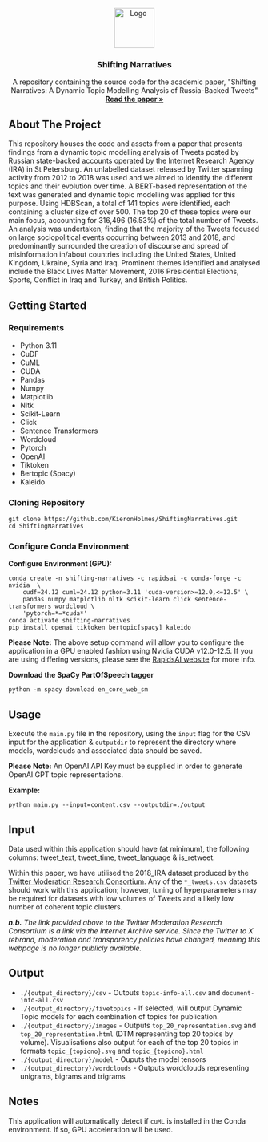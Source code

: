 <!-- PROJECT LOGO -->
<br />
<div align="center">
  <a href="https://github.com/KieronHolmes/ShiftingNarratives">
    <img src="https://placehold.co/80x80/EEE/31343C" alt="Logo" width="80" height="80">
  </a>

  <h3 align="center">Shifting Narratives</h3>

  <p align="center">
    A repository containing the source code for the academic paper, "Shifting Narratives: A Dynamic Topic Modelling Analysis of Russia-Backed Tweets"
    <br />
    <a href="https://github.com/KieronHolmes/ShiftingNarratives"><strong>Read the paper »</strong></a>
  </p>
</div>

## About The Project

This repository houses the code and assets from a paper that presents findings from a dynamic topic modelling analysis of Tweets posted by Russian state-backed accounts operated by the Internet Research Agency (IRA) in St Petersburg. An unlabelled dataset released by Twitter spanning activity from 2012 to 2018 was used and we aimed to identify the different topics and their evolution over time. A BERT-based representation of the text was generated and dynamic topic modelling was applied for this purpose. Using HDBScan, a total of 141 topics were identified, each containing a cluster size of over 500. The top 20 of these topics were our main focus, accounting for 316,496 (16.53\%) of the total number of Tweets. An analysis was undertaken, finding that the majority of the Tweets focused on large sociopolitical events occurring between 2013 and 2018, and predominantly surrounded the creation of discourse and spread of misinformation in/about countries including the United States, United Kingdom, Ukraine, Syria and Iraq. Prominent themes identified and analysed include the Black Lives Matter Movement, 2016 Presidential Elections, Sports, Conflict in Iraq and Turkey, and British Politics.

## Getting Started

### Requirements
- Python 3.11
- CuDF
- CuML
- CUDA
- Pandas
- Numpy
- Matplotlib
- Nltk
- Scikit-Learn
- Click
- Sentence Transformers
- Wordcloud
- Pytorch
- OpenAI
- Tiktoken
- Bertopic (Spacy)
- Kaleido

### Cloning Repository
```
git clone https://github.com/KieronHolmes/ShiftingNarratives.git
cd ShiftingNarratives
```

### Configure Conda Environment

**Configure Environment (GPU):**
```
conda create -n shifting-narratives -c rapidsai -c conda-forge -c nvidia  \
    cudf=24.12 cuml=24.12 python=3.11 'cuda-version>=12.0,<=12.5' \
    pandas numpy matplotlib nltk scikit-learn click sentence-transformers wordcloud \
    'pytorch=*=*cuda*'
conda activate shifting-narratives
pip install openai tiktoken bertopic[spacy] kaleido
```

**Please Note:** The above setup command will allow you to configure the application in a GPU enabled fashion using Nvidia CUDA v12.0-12.5. If you are using differing versions, please see the [RapidsAI website](https://docs.rapids.ai/install/) for more info.

**Download the SpaCy PartOfSpeech tagger**
```
python -m spacy download en_core_web_sm
```

## Usage

Execute the `main.py` file in the repository, using the `input` flag for the CSV input for the application & `outputdir` to represent the directory where models, wordclouds and associated data should be saved.

**Please Note:** An OpenAI API Key must be supplied in order to generate OpenAI GPT topic representations.

**Example:**
```
python main.py --input=content.csv --outputdir=./output
```

## Input

Data used within this application should have (at minimum), the following columns: tweet_text, tweet_time, tweet_language & is_retweet.

Within this paper, we have utilised the 2018_IRA dataset produced by the [Twitter Moderation Research Consortium](https://web.archive.org/web/20240219201436/https://transparency.twitter.com/en/reports/moderation-research.html). Any of the `*_tweets.csv` datasets should work with this application; however, tuning of hyperparameters may be required for datasets with low volumes of Tweets and a likely low number of coherent topic clusters.

_**n.b.** The link provided above to the Twitter Moderation Research Consortium is a link via the Internet Archive service. Since the Twitter to X rebrand, moderation and transparency policies have changed, meaning this webpage is no longer publicly available._

## Output

- `./{output_directory}/csv` - Outputs `topic-info-all.csv` and `document-info-all.csv`
- `./{output_directory}/fivetopics` - If selected, will output Dynamic Topic models for each combination of topics for publication.
- `./{output_directory}/images` - Outputs `top_20_representation.svg` and `top_20_representation.html` (DTM representing top 20 topics by volume). Visualisations also output for each of the top 20 topics in formats `topic_{topicno}.svg` and `topic_{topicno}.html`
- `./{output_directory}/model` - Ouputs the model tensors
- `./{output_directory}/wordclouds` - Outputs wordclouds representing unigrams, bigrams and trigrams

## Notes

This application will automatically detect if `cuML` is installed in the Conda environment. If so, GPU acceleration will be used.